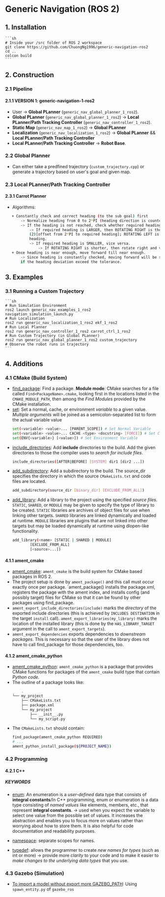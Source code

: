 # Generic Navigation (ROS 2)

## 1. Installation

    ```sh
    # Inside your /src folder of ROS 2 workspace
    git clone https://github.com/ChuongNg1996/generic-navigation-ros2
    cd ..
    colcon build
    ```

## 2. Construction

### 2.1 Pipeline 
#### 2.1.1 VERSION 1: generic-navigation-1-ros2
* User -> **Global PLanner** (`generic_nav_global_planner_1_ros2`).
* **Global PLanner** (`generic_nav_global_planner_1_ros2`) -> **Local PLanner/Path Tracking Controller** (`generic_nav_controller_1_ros2`).
* **Static Map** (`generic_nav_map_1_ros2`) -> **Global PLanner**
* **Localization** (`generic_nav_localization_1_ros2`) -> **Global PLanner** &&  **Local PLanner/Path Tracking Controller**
* **Local PLanner/Path Tracking Controller** -> **Robot Base**.

### 2.2 Global Planner
* Can either take a predfined trajectory (`custom_trajectory.cpp`) or generate a trajectory based on user's goal and given map. 

### 2.3 Local PLanner/Path Tracking Controller
#### 2.3.1 Carrot Planner
* Algorithms:

 ```sh
    + Constantly check and correct heading (to the sub goal) first 
        -> Normalize heading from 0 to 2*PI (heading direction is counterclockwise)
        -> If the heading is not reached, check whether required heading is larger or smaller than current heading.
            -> If required heading is LARGER, then ROTATING RIGHT is the sum of (1)[magnitude of current heading] and 
            (2)[offset from 2*PI to required heading]; ROTATING LEFT is the offset from required heading to current
            heading.
            -> If required heading is SMALLER, vice versa.
                -> If ROTATING RIGHT is shorter, then rotate right and vice versa. 
    + Once heading is near enough, move forward till near enough.
        -> Since heading is constantly checked, moving forward will be stopped to prioritize for heading correction
        if the heading deviation exceed the tolerance.
 ```
 
## 3. Examples

### 3.1 Running a Custom Trajectory
    ```sh
    # Run Simulation Environment
    ros2 launch generic_nav_examples_1_ros2 navigation_simulation_launch.py
    # Run Localization
    ros2 run generic_nav_localization_1_ros2 ekf_1_ros2 
    # Run Local Planner
    ros2 run generic_nav_controller_1_ros2 carrot_ctrl_1_ros2
    # Run Custom Trajectory (in Global PLanner)
    ros2 run generic_nav_global_planner_1_ros2 custom_trajectory 
    # Observe the robot runs in trajectory
    ```

## 4. Additions

### 4.1 CMake (Build System)

* [find_package](https://cmake.org/cmake/help/latest/command/find_package.html): Find a package. **Module mode**: CMake searches for a file called `Find<PackageName>.cmake`, looking first in the locations listed in the `CMAKE_MODULE_PATH`, then among the *Find Modules* provided by the CMake installation.  
* [set](https://cmake.org/cmake/help/latest/command/set.html): Set a normal, cache, or environment *variable* to a given value. *Multiple arguments* will be joined as a semicolon-separated list to form the actual variable value
    ```sh
    set(<variable> <value>... [PARENT_SCOPE]) # Set Normal Variable
    set(<variable> <value>... CACHE <type> <docstring> [FORCE]) # Set Cache Entry
    set(ENV{<variable>} [<value>]) # Set Environment Variable
    ```
* [include_directories](https://cmake.org/cmake/help/latest/command/include_directories.html): Add **include** directories to the build. Add the given directories to those the compiler uses to *search for include files*. 
    ```sh
    include_directories([AFTER|BEFORE] [SYSTEM] dir1 [dir2 ...])
    ```
* [add_subdirectory](https://cmake.org/cmake/help/latest/command/add_subdirectory.html): Add a subdirectory to the build. The source_dir specifies the directory in which the source `CMakeLists.txt` and code files are located. 
    ```sh
    add_subdirectory(source_dir [binary_dir] [EXCLUDE_FROM_ALL])
    ```
* [add_library](https://cmake.org/cmake/help/latest/command/add_library.html): Add a library to the project using the specified *source files*. `STATIC`, `SHARED`, or `MODULE` may be given to specify the type of library to be created. `STATIC` libraries are archives of object files for use when linking other targets. `SHARED` libraries are linked dynamically and loaded at runtime. `MODULE` libraries are plugins that are not linked into other targets but may be loaded dynamically at runtime using dlopen-like functionality.
    ```sh
    add_library(<name> [STATIC | SHARED | MODULE]
            [EXCLUDE_FROM_ALL]
            [<source>...])
    ```


#### 4.1.1 ament_cmake 
* [ament_cmake](https://docs.ros.org/en/foxy/How-To-Guides/Ament-CMake-Documentation.html): `ament_cmake` is the build system for CMake based packages in ROS 2. 
* The project setup is done by `ament_package()` and this call must occur exactly once per package. `ament_package() installs the package.xml, registers the package with the ament index, and installs config (and possibly target) files for CMake so that it can be found by other packages using find_package.  
* `ament_export_include_directories(include)`  marks the *directory* of the exported include directories (this is achieved by `INCLUDES DESTINATION` in the target `install` call). `ament_export_libraries(my_library)` marks the location of the installed library (this is done by the `HAS_LIBRARY_TARGET` argument in the call to `ament_export_targets`).
* `ament_export_dependencies` exports dependencies to *downstream packages*. This is necessary so that the user of the library does not have to call find_package for those dependencies, too.

#### 4.1.2 ament_cmake_python
* [ament_cmake_python](https://docs.ros.org/en/foxy/How-To-Guides/Ament-CMake-Python-Documentation.html): `ament_cmake_python` is a package that provides CMake functions for packages of the `ament_cmake` build type that contain *Python code*. 
* The outline of a package looks like:
    ```sh
        .
    └── my_project
        ├── CMakeLists.txt
        ├── package.xml
        └── my_project
            ├── __init__.py
            └── my_script.py
    ```
* The `CMakeLists.txt` should contain:
    ```sh
    find_package(ament_cmake_python REQUIRED)
    # ...
    ament_python_install_package(${PROJECT_NAME})
    ```
### 4.2 Programming
#### 4.2.1 C++

##### KEYWORDS
* [enum](https://www.programiz.com/cpp-programming/enumeration): An enumeration is a *user-defined* data type that consists of **integral constants**/In C++ programming, enum or enumeration is a data type consisting of *named values* like elements, members, etc., that represent **integral constants**. -> used when you expect the variable to select one value from the possible set of values. It increases the abstraction and enables you to focus more on values rather than worrying about how to store them. It is also helpful for code documentation and readability purposes.

* [namespace](https://www.geeksforgeeks.org/namespace-in-c/): separate scopes for names.

* [typedef](https://www.cprogramming.com/tutorial/typedef.html): allows the programmer to create *new names for types* (such as int or more) -> provide more *clarity* to your code and to make it easier to *make changes to the underlying data types* that you use. 

### 4.3 Gazebo (Simulation)
* [To import a model without export more GAZEBO_PATH](https://automaticaddison.com/how-to-load-a-robot-model-sdf-format-into-gazebo-ros-2/): Using `spawn_entity.py` of `gazebo_ros`
